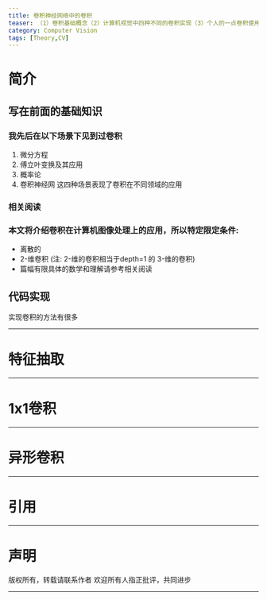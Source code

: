 ```yaml
---
title: 卷积神经网络中的卷积
teaser: （1）卷积基础概念（2）计算机视觉中四种不同的卷积实现（3）个人的一点卷积使用技巧
category: Computer Vision
tags: [Theory,CV]
---
```


# 简介

## 写在前面的基础知识

### 我先后在以下场景下见到过卷积
1. 微分方程
2. 傅立叶变换及其应用
3. 概率论
4. 卷积神经网
这四种场景表现了卷积在不同领域的应用

### 相关阅读 

[推荐一下Christopher Olah 的理解卷积的blog]:(http://colah.github.io/posts/2014-07-Understanding-Convolutions/)
[数学的论证参考]:(https://www.dsprelated.com/freebooks/mdft/Convolution.html)

### 本文将介绍卷积在计算机图像处理上的应用，所以特定限定条件:
* 离散的 
* 2-维卷积 (注: 2-维的卷积相当于depth=1 的 3-维的卷积)
* 篇幅有限具体的数学和理解请参考相关阅读

## 代码实现
实现卷积的方法有很多

---

# 特征抽取

---
# 1x1卷积

---
# 异形卷积

---

# 引用

---
# 声明

版权所有，转载请联系作者
欢迎所有人指正批评，共同进步


---
